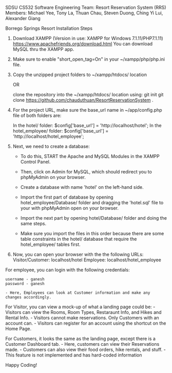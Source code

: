 SDSU CS532 Software Engineering
Team: Resort Reservation System (RRS) 
Members: Michael Yee, Tony La, Thuan Chau, Steven Duong, Ching Yi Lui, Alexander Giang


Borrego Springs Resort Installation Steps

1. Download XAMPP (Version in use: XAMPP for Windows 7.1.11/PHP7.1.11)
	https://www.apachefriends.org/download.html
   You can download MySQL thru the XAMPP app.

2. Make sure to enable "short_open_tag=On" in your ~/xampp/php/php.ini file.

3. Copy the unzipped project folders to ~/xampp/htdocs/ location 

	OR
	
	clone the repository into the ~/xampp/htdocs/ location using: 
	git init
	git clone https://github.com/chauduthuan/ResortReservationSystem .

4. For the project URL, make sure the base_url name in ~/app/config.php file of both folders are:
	
	In the hotel/ folder: 
		$config['base_url'] = 'http://localhost/hotel';
	In the hotel_employee/ folder:
		$config['base_url'] = 'http://localhost/hotel_employee';

5. Next, we need to create a database:
	- To do this, START the Apache and MySQL Modules in the XAMPP Control Panel.
	- Then, click on Admin for MySQL, which should redirect you to phpMyAdmin on your browser.

	- Create a database with name 'hotel' on the left-hand side.
	- Import the first part of database by opening hotel_employee/Database/ folder and dragging 
	the 'hotel.sql' file to your with phpMyAdmin open on your browser.
	- Import the next part by opening hotel/Database/ folder and doing the same steps.
	- Make sure you import the files in this order because there are some table constraints in 
	the hotel/ database that require the hotel_employee/ tables first.
	
4. Now, you can open your browser with the the following URLs:
	Visitor/Customer: localhost/hotel
	Employee: localhost/hotel_employee
	
For employee, you can login with the following credentials:

	username - ganesh
	password - ganesh

	- Here, Employees can look at Customer information and make any changes accordingly.

For Visitor, you can view a mock-up of what a landing page could be:
	- Visitors can view the Rooms, Room Types, Restaraunt Info, and Hikes and Rental Info. 
	- Visitors cannot make reservations. Only Customers with an account can.
	- Visitors can register for an account using the shortcut on the Home Page.

For Customers, it looks the same as the landing page, except there is a Customer Dashboard tab.
	- Here, customers can view their Reservations made.
	- Customers can also view their food orders, hike rentals, and stuff. 
		- This feature is not implemented and has hard-coded information

Happy Coding!
